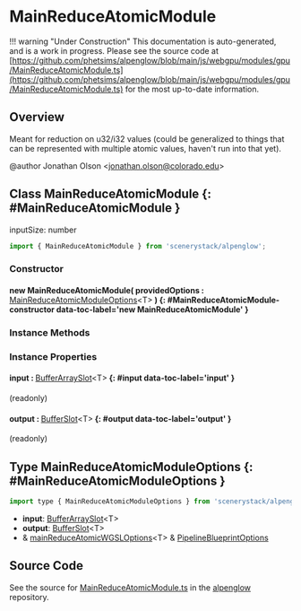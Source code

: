 # MainReduceAtomicModule

!!! warning "Under Construction"
    This documentation is auto-generated, and is a work in progress. Please see the source code at
    [https://github.com/phetsims/alpenglow/blob/main/js/webgpu/modules/gpu/MainReduceAtomicModule.ts](https://github.com/phetsims/alpenglow/blob/main/js/webgpu/modules/gpu/MainReduceAtomicModule.ts) for the most up-to-date information.

## Overview

Meant for reduction on u32/i32 values (could be generalized to things that can be represented with multiple atomic
values, haven't run into that yet).

@author Jonathan Olson &lt;jonathan.olson@colorado.edu&gt;

## Class MainReduceAtomicModule {: #MainReduceAtomicModule }


inputSize: number

```js
import { MainReduceAtomicModule } from 'scenerystack/alpenglow';
```
### Constructor

#### new MainReduceAtomicModule( providedOptions : <span style="font-weight: 400;">[MainReduceAtomicModuleOptions](../alpenglow/MainReduceAtomicModule.md#MainReduceAtomicModuleOptions)&lt;T&gt;</span> ) {: #MainReduceAtomicModule-constructor data-toc-label='new MainReduceAtomicModule' }

### Instance Methods



### Instance Properties

#### input : <span style="font-weight: 400;">[BufferArraySlot](../alpenglow/BufferArraySlot.md)&lt;T&gt;</span> {: #input data-toc-label='input' }

(readonly)

#### output : <span style="font-weight: 400;">[BufferSlot](../alpenglow/BufferSlot.md)&lt;T&gt;</span> {: #output data-toc-label='output' }

(readonly)



## Type MainReduceAtomicModuleOptions {: #MainReduceAtomicModuleOptions }


```js
import type { MainReduceAtomicModuleOptions } from 'scenerystack/alpenglow';
```


- **input**: [BufferArraySlot](../alpenglow/BufferArraySlot.md)&lt;T&gt;
- **output**: [BufferSlot](../alpenglow/BufferSlot.md)&lt;T&gt;
- &amp; [mainReduceAtomicWGSLOptions](../alpenglow/mainReduceAtomicWGSL.md#mainReduceAtomicWGSLOptions)&lt;T&gt; &amp; [PipelineBlueprintOptions](../alpenglow/PipelineBlueprint.md#PipelineBlueprintOptions)




## Source Code

See the source for [MainReduceAtomicModule.ts](https://github.com/phetsims/alpenglow/blob/main/js/webgpu/modules/gpu/MainReduceAtomicModule.ts) in the [alpenglow](https://github.com/phetsims/alpenglow) repository.
